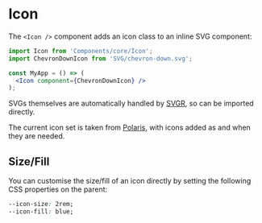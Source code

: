 # Icon

The `<Icon />` component adds an icon class to an inline SVG component:

```jsx
import Icon from 'Components/core/Icon';
import ChevronDownIcon from 'SVG/chevron-down.svg';

const MyApp = () => (
  <Icon component={ChevronDownIcon} />
);
```

SVGs themselves are automatically handled by [SVGR](https://github.com/smooth-code/svgr), so can be imported directly.

The current icon set is taken from [Polaris](https://polaris-icons.shopify.com), with icons added as and when they are needed.

## Size/Fill

You can customise the size/fill of an icon directly by setting the following CSS properties on the parent:

```css
--icon-size: 2rem;
--icon-fill: blue;
```